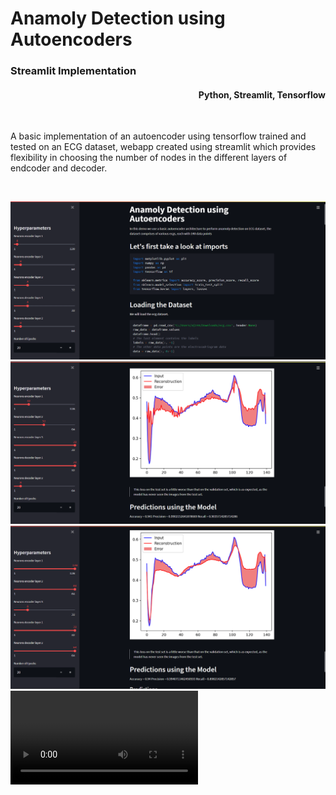 <h1> Anamoly Detection using Autoencoders</h1>
<h3>Streamlit Implementation</h3>
<h4 align= right> Python, Streamlit, Tensorflow</h4>
<br>
<p>
A basic implementation of an autoencoder using tensorflow 
trained and tested on an ECG dataset,
webapp created using streamlit which provides flexibility in choosing the number of nodes in the different layers of endcoder and decoder.
</p>
<br>

![Screenshot1](./images/ss1.png)
![Screenshot2](./images/ss2.png)
![Screenshot3](./images/ss3.png)
![demo video](./video/record.webm)
